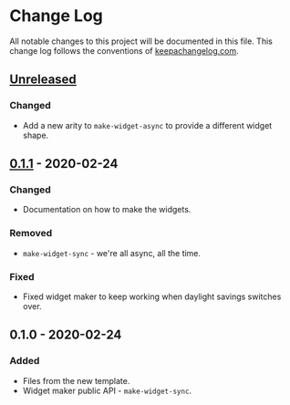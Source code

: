 # Change Log
All notable changes to this project will be documented in this file. This change log follows the conventions of [keepachangelog.com](http://keepachangelog.com/).

## [Unreleased]
### Changed
- Add a new arity to `make-widget-async` to provide a different widget shape.

## [0.1.1] - 2020-02-24
### Changed
- Documentation on how to make the widgets.

### Removed
- `make-widget-sync` - we're all async, all the time.

### Fixed
- Fixed widget maker to keep working when daylight savings switches over.

## 0.1.0 - 2020-02-24
### Added
- Files from the new template.
- Widget maker public API - `make-widget-sync`.

[Unreleased]: https://github.com/your-name/elle/compare/0.1.1...HEAD
[0.1.1]: https://github.com/your-name/elle/compare/0.1.0...0.1.1
